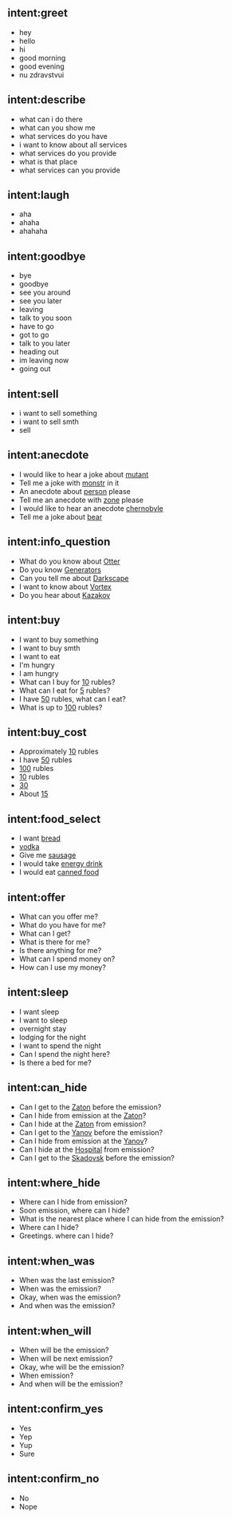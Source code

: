 ## intent:greet
- hey
- hello
- hi
- good morning
- good evening
- nu zdravstvui

## intent:describe
- what can i do there
- what can you show me
- what services do you have
- i want to know about all services
- what services do you provide
- what is that place
- what services can you provide

## intent:laugh
- aha
- ahaha
- ahahaha

## intent:goodbye
- bye
- goodbye
- see you around
- see you later
- leaving
- talk to you soon
- have to go
- got to go
- talk to you later
- heading out
- im leaving now
- going out

## intent:sell
- i want to sell something
- i want to sell smth
- sell

## intent:anecdote
- I would like to hear a joke about [mutant](anecdote_theme)
- Tell me a joke with [monstr](anecdote_theme) in it
- An anecdote about [person](anecdote_theme) please
- Tell me an anecdote with [zone](anecdote_theme)  please
- I would like to hear an anecdote [chernobyle](anecdote_theme)
- Tell me a joke about [bear](anecdote_theme)

## intent:info_question
- What do you know about [Otter](info)
- Do you know [Generators](info)
- Can you tell me about [Darkscape](info)
- I want to know about [Vortex](info)
- Do you hear about [Kazakov](info)

## intent:buy
- I want to buy something
- I want to buy smth
- I want to eat
- I'm hungry
- I am hungry
- What can I buy for [10](money) rubles?
- What can I eat for [5](money) rubles?
- I have [50](money) rubles, what can I eat?
- What is up to [100](money) rubles?

## intent:buy_cost
- Approximately [10](money) rubles
- I have [50](money) rubles
- [100](money) rubles
- [10](money) rubles
- [30](money)
- About [15](money)

## intent:food_select
- I want [bread](purchased_item)
- [vodka](purchased_item)
- Give me [sausage](purchased_item)
- I would take [energy drink](purchased_item)
- I would eat [canned food](purchased_item)


## intent:offer
- What can you offer me?
- What do you have for me?
- What can I get?
- What is there for me?
- Is there anything for me?
- What can I spend money on?
- How can I use my money?

## intent:sleep
- I want sleep
- I want to sleep
- overnight stay
- lodging for the night
- I want to spend the night
- Can I spend the night here?
- Is there a bed for me?

## intent:can_hide
- Can I get to the [Zaton](station_name) before the emission?
- Can I hide from emission at the [Zaton](station_name)?
- Can I hide at the [Zaton](station_name) from emission?
- Can I get to the [Yanov](station_name) before the emission?
- Can I hide from emission at the [Yanov](station_name)?
- Can I hide at the [Hospital](station_name) from emission?
- Can I get to the [Skadovsk](station_name) before the emission?

## intent:where_hide
- Where can I hide from emission?
- Soon emission, where can I hide?
- What is the nearest place where I can hide from the emission?
- Where can I hide?
- Greetings. where can I hide?

## intent:when_was
- When was the last emission?
- When was the emission?
- Okay, when was the emission?
- And when was the emission?

## intent:when_will
- When will be the emission?
- When will be next emission?
- Okay, whe will be the emission?
- When emission?
- And when will be the emission?

## intent:confirm_yes
- Yes
- Yep
- Yup
- Sure

## intent:confirm_no
- No
- Nope